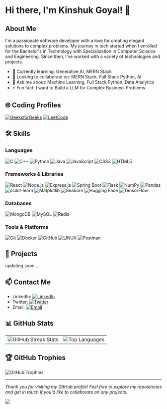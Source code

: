 # Hi there, I'm Kinshuk Goyal! 👋

## About Me

I'm a passionate software developer with a love for creating elegant solutions to complex problems. My journey in tech started when I enrolled for the Bachelor's in Technology with Specialization in Computer Science and Engineering. Since then, I've worked with a variety of technologies and projects.

- 🌱 Currently learning: Generative AI, MERN Stack
- 👯 Looking to collaborate on: MERN Stack, Full Stack Python, AI
- 💬 Ask me about: Machine Learning, Full Stack Python, Data Analytics
- ⚡ Fun fact: I want to Build a LLM for Complex Business Problems

## 🌐 Coding Profiles

<!-- [![CodeChef](https://img.shields.io/badge/CodeChef-5B4638?style=for-the-badge&logo=codechef&logoColor=white)](https://www.codechef.com/users/yourusername) -->
[![GeeksforGeeks](https://img.shields.io/badge/GeeksforGeeks-0F9D58?style=for-the-badge&logo=geeksforgeeks&logoColor=white)](https://www.geeksforgeeks.org/user/kinshukgoyal2003/)
[![LeetCode](https://img.shields.io/badge/LeetCode-FFA116?style=for-the-badge&logo=leetcode&logoColor=black)](https://leetcode.com/u/kinshuk2020/)
<!-- [![Codeforces](https://img.shields.io/badge/Codeforces-1F8ACB?style=for-the-badge&logo=codeforces&logoColor=white)](https://codeforces.com/profile/yourusername) -->



## 🛠️ Skills

### Languages

![C](https://img.shields.io/badge/c-%2300599C.svg?style=for-the-badge&logo=c&logoColor=white) 
![C++](https://img.shields.io/badge/C%2B%2B-00599C?style=for-the-badge&logo=c%2B%2B&logoColor=white)
![Python](https://img.shields.io/badge/Python-3670A0?style=for-the-badge&logo=python&logoColor=ffdd54)
![Java](https://img.shields.io/badge/Java-007396?style=for-the-badge&logo=java&logoColor=white)
![JavaScript](https://img.shields.io/badge/JavaScript-323330?style=for-the-badge&logo=javascript&logoColor=F7DF1E)
![CSS3](https://img.shields.io/badge/css3-%231572B6.svg?style=for-the-badge&logo=css3&logoColor=white) 
![HTML5](https://img.shields.io/badge/html5-%23E34F26.svg?style=for-the-badge&logo=html5&logoColor=white) 


### Frameworks & Libraries

![React](https://img.shields.io/badge/React-20232A?style=for-the-badge&logo=react&logoColor=61DAFB)
![Node.js](https://img.shields.io/badge/Node.js-339933?style=for-the-badge&logo=nodedotjs&logoColor=white)
![Express.js](https://img.shields.io/badge/express.js-%23404d59.svg?style=for-the-badge&logo=express&logoColor=%2361DAFB) 
![Spring Boot](https://img.shields.io/badge/Spring_Boot-6DB33F?style=for-the-badge&logo=spring-boot&logoColor=white)
![Flask](https://img.shields.io/badge/flask-%23000.svg?style=for-the-badge&logo=flask&logoColor=white) 
![NumPy](https://img.shields.io/badge/numpy-%23013243.svg?style=for-the-badge&logo=numpy&logoColor=white) 
![Pandas](https://img.shields.io/badge/pandas-%23150458.svg?style=for-the-badge&logo=pandas&logoColor=white) 
![scikit-learn](https://img.shields.io/badge/scikit--learn-%23F7931E.svg?style=for-the-badge&logo=scikit-learn&logoColor=white)
![Matplotlib](https://img.shields.io/badge/Matplotlib-3A4E67?style=for-the-badge&logo=matplotlib&logoColor=white)
![Seaborn](https://img.shields.io/badge/Seaborn-3776AB?style=for-the-badge&logo=python&logoColor=white)
![Hugging Face](https://img.shields.io/badge/Hugging_Face-FFD700?style=for-the-badge&logo=hugging-face&logoColor=white)
![TensorFlow](https://img.shields.io/badge/TensorFlow-FF6F00?style=for-the-badge&logo=tensorflow&logoColor=white)


### Databases
![MongoDB](https://img.shields.io/badge/MongoDB-%234ea94b.svg?style=for-the-badge&logo=mongodb&logoColor=white) 
![MySQL](https://img.shields.io/badge/mysql-%2300f.svg?style=for-the-badge&logo=mysql&logoColor=white) 
![Redis](https://img.shields.io/badge/redis-%23DD0031.svg?style=for-the-badge&logo=redis&logoColor=white) 


### Tools & Platforms

![Git](https://img.shields.io/badge/Git-F05032?style=for-the-badge&logo=git&logoColor=white)
![Docker](https://img.shields.io/badge/Docker-2496ED?style=for-the-badge&logo=docker&logoColor=white)
![GitHub](https://img.shields.io/badge/GitHub-100000?style=for-the-badge&logo=github&logoColor=white)
![LINUX](https://img.shields.io/badge/Linux-FCC624?style=for-the-badge&logo=linux&logoColor=black)
![Postman](https://img.shields.io/badge/Postman-FF6C37?style=for-the-badge&logo=postman&logoColor=white)

## 🚀 Projects
updating soon ...
<!-- ### [Project 1 Name](https://github.com/yourusername/project1)
**Description:** Brief description of the project.
- Tech Stack: [List of technologies used]
- Features: [Key features of the project]

### [Project 2 Name](https://github.com/yourusername/project2)
**Description:** Brief description of the project.
- Tech Stack: [List of technologies used]
- Features: [Key features of the project] -->

## 📫 Contact Me

- LinkedIn: [![LinkedIn](https://img.shields.io/badge/LinkedIn-0A66C2?style=for-the-badge&logo=linkedin&logoColor=white)](https://www.linkedin.com/in/kinshuk-goyal/)
- Twitter: [![Twitter](https://img.shields.io/badge/Twitter-1DA1F2?style=for-the-badge&logo=twitter&logoColor=white)](https://x.com/real_kinshuk)
- Email: [![Email](https://img.shields.io/badge/Email-D14836?style=for-the-badge&logo=gmail&logoColor=white)](mailto:kinshukgoyal2003@gmail.com)

## 📊 GitHub Stats

<!-- ![Your Name's GitHub stats](https://github-readme-stats.vercel.app/api?username=Kinshuk2003&show_icons=true&theme=radical) -->
<table border="0">
  <tr>
    <td>
      <img src="https://github-readme-streak-stats.herokuapp.com/?user=Kinshuk2003&theme=radical&hide_border=false" alt="GitHub Streak Stats" />
    </td>
    <td>
      <img src="https://github-readme-stats.vercel.app/api/top-langs/?username=Kinshuk2003&theme=radical&hide_border=false&include_all_commits=true&count_private=true&layout=compact" alt="Top Languages" />
    </td>
  </tr>
</table>

## 🏆 GitHub Trophies

![GitHub Trophies](https://github-profile-trophy.vercel.app/?username=Kinshuk2003&theme=radical)

<!-- ## 📝 Latest Blog Posts 

- [Title of Blog Post 1](https://yourblog.com/blog-post-1) 
- [Title of Blog Post 2](https://yourblog.com/blog-post-2) 
- [Title of Blog Post 3](https://yourblog.com/blog-post-3) -->

---

*Thank you for visiting my GitHub profile! Feel free to explore my repositories and get in touch if you'd like to collaborate on any projects.*

[![](https://visitcount.itsvg.in/api?id=Kinshuk2003&icon=7&color=0)](https://visitcount.itsvg.in)
